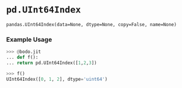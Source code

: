 # `pd.UInt64Index`

`pandas.UInt64Index(data=None, dtype=None, copy=False, name=None)`

### Example Usage

```py
>>> @bodo.jit
... def f():
... return pd.UInt64Index([1,2,3])

>>> f()
UInt64Index([0, 1, 2], dtype='uint64')
```
